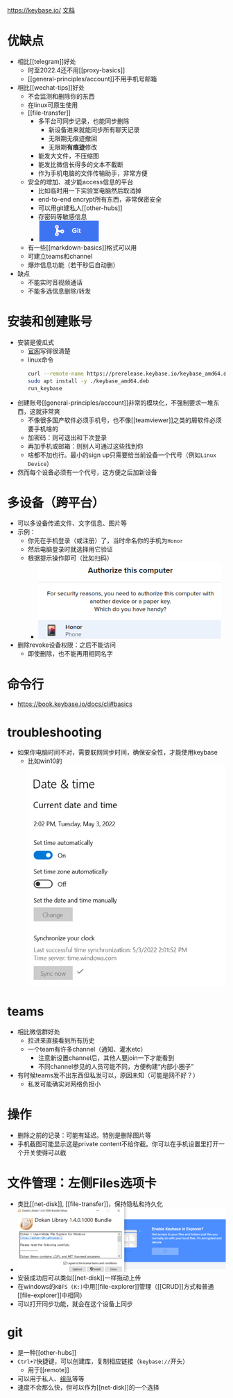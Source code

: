 https://keybase.io/
[文档](https://book.keybase.io/)
# 优缺点
- 相比[[telegram]]好处
  - 时至2022.4还不用[[proxy-basics]]
  - [[general-principles/account]]不用手机号邮箱
- 相比[[wechat-tips]]好处
  - 不会监测和删除你的东西
  - 在linux可原生使用
  - [[file-transfer]]
    - 多平台可同步记录，也能同步删除
      - 新设备进来就能同步所有聊天记录
      - 无限期无痕迹撤回
      - 无限期**有痕迹**修改
    - 能发大文件，不压缩图
    - 能发比微信长得多的文本不截断
    - 作为手机电脑的文件传输助手，非常方便
  - 安全的增加、减少能access信息的平台
    - 比如临时用一下实验室电脑然后取消掉
    - end-to-end encrypt所有东西，非常保密安全
    - 可以用git建私人[[other-hubs]]
    - 存密码等敏感信息
    - ![](keybase-git.png)
  - 有一些[[markdown-basics]]格式可以用
  - 可建立teams和channel
  - 爆炸信息功能（若干秒后自动删）
- 缺点
  - 不能实时音视频通话
  - 不能多选信息删除/转发
# 安装和创建账号
- 安装是傻瓜式
  - [官网](https://keybase.io/)写得很清楚
  - linux命令
    ```sh
    curl --remote-name https://prerelease.keybase.io/keybase_amd64.deb
    sudo apt install -y ./keybase_amd64.deb
    run_keybase
    ```
- 创建账号[[general-principles/account]]非常的模块化，不强制要求一堆东西，这就非常爽
  - 不像很多国产软件必须手机号，也不像[[teamviewer]]之类的屑软件必须要手机啥的
  - 加密码：则可退出和下次登录
  - 再加手机或邮箱：则别人可通过这些找到你
  - 啥都不加也行。最小的sign up只需要给当前设备一个代号（例如`Linux Device`）
- 然而每个设备必须有一个代号，这方便之后加新设备
# 多设备（跨平台）
- 可以多设备传递文件、文字信息、图片等
- 示例：
  - 你先在手机登录（或注册）了，当时命名你的手机为`Honor`
  - 然后电脑登录时就选择用它验证
  - 根据提示操作即可（比如扫码）
    - ![](keybase.png)
- 删除revoke设备权限：之后不能访问
  - 即使删除，也不能再用相同名字
# 命令行
- https://book.keybase.io/docs/cli#basics
# troubleshooting
- 如果你电脑时间不对，需要联网同步时间，确保安全性，才能使用keybase
  - 比如win10的![](keybase-sync-time.png)
# teams
- 相比微信群好处
  - 拉进来直接看到所有历史
  - 一个team有许多channel（通知、灌水etc）
    - 注意新设置channel后，其他人要join一下才能看到
    - 不同channel参见的人员可能不同，方便构建“内部小圈子”
- 有时候teams发不出东西但私发可以，原因未知（可能是网不好？）
  - 私发可能确实对网络负担小
# 操作
- 删除之前的记录：可能有延迟。特别是删除图片等
- 手机截图可能显示这是private content不给你截。你可以在手机设置里打开一个开关使得可以截
# 文件管理：左侧Files选项卡
- 类比[[net-disk]], [[file-transfer]]，保持隐私和持久化
- ![](keybase-files.png)
- 安装成功后可以类似[[net-disk]]一样拖动上传
- 在windows的`KBFS (K:)`中用[[file-explorer]]管理（[[CRUD]]方式和普通[[file-explorer]]中相同）
- 可以打开同步功能，就会在这个设备上同步
# git
- 是一种[[other-hubs]]
- `Ctrl+7`快捷键，可以创建库，复制相应链接（`keybase://`开头）
  - 用于[[remote]]
- 可以用于私人、[组队](#teams)等等
- 速度不会那么快，但可以作为[[net-disk]]的一个选择